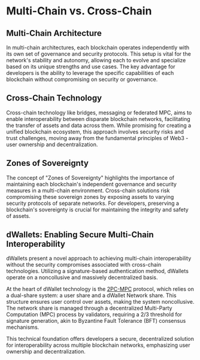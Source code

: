 # Multi-Chain vs. Cross-Chain

## Multi-Chain Architecture

In multi-chain architectures, each blockchain operates independently with its own set of governance and security protocols. This setup is vital for the network's stability and autonomy, allowing each to evolve and specialize based on its unique strengths and use cases. The key advantage for developers is the ability to leverage the specific capabilities of each blockchain without compromising on security or governance.

## Cross-Chain Technology

Cross-chain technology like bridges, messaging or federated MPC, aims to enable interoperability between disparate blockchain networks, facilitating the transfer of assets and data across them. While promising for creating a unified blockchain ecosystem, this approach involves security risks and trust challenges, moving away from the fundamental principles of Web3 - user ownership and decentralization.

## Zones of Sovereignty

The concept of "Zones of Sovereignty" highlights the importance of maintaining each blockchain's independent governance and security measures in a multi-chain environment. Cross-chain solutions risk compromising these sovereign zones by exposing assets to varying security protocols of separate networks. For developers, preserving a blockchain's sovereignty is crucial for maintaining the integrity and safety of assets.

## dWallets: Enabling Secure Multi-Chain Interoperability

dWallets present a novel approach to achieving multi-chain interoperability without the security compromises associated with cross-chain technologies. Utilizing a signature-based authentication method, dWallets operate on a noncollusive and massively decentralized basis.

At the heart of dWallet technology is the [2PC-MPC](cryptography/2pc-mpc.md) protocol, which relies on a dual-share system: a user share and a dWallet Network share. This structure ensures user control over assets, making the system noncollusive. The network share is managed through a decentralized Multi-Party Computation (MPC) process by validators, requiring a 2/3 threshold for signature generation, akin to Byzantine Fault Tolerance (BFT) consensus mechanisms.

This technical foundation offers developers a secure, decentralized solution for interoperability across multiple blockchain networks, emphasizing user ownership and decentralization.
